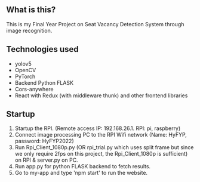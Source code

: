 ## What is this?
This is my Final Year Project on Seat Vacancy Detection System through image recognition.

## Technologies used
- yolov5
- OpenCV
- PyTorch
- Backend Python FLASK
- Cors-anywhere
- React with Redux (with middleware thunk) and other frontend libraries

## Startup
1. Startup the RPI. (Remote access IP: 192.168.26.1. RPI: pi, raspberry)
2. Connect image processing PC to the RPI Wifi network (Name: HyFYP, password: HyFYP2022)
3. Run Rpi_Client_1080p.py (OR rpi_trial.py which uses split frame but since we only require 2fps on this project, the Rpi_Client_1080p is sufficient) on RPI & server.py on PC.
4. Run app.py for python FLASK backend to fetch results.
5. Go to my-app and type 'npm start' to run the website.

